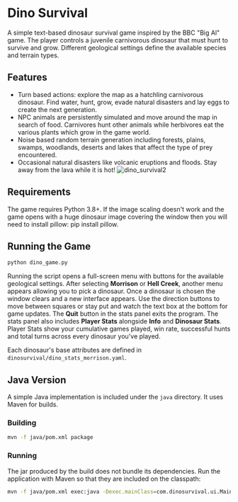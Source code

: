 # Dino Survival

A simple text-based dinosaur survival game inspired by the BBC "Big Al" game. The player controls a juvenile carnivorous dinosaur that must hunt to survive and grow. Different geological settings define the available species and terrain types.

## Features

- Turn based actions: explore the map as a hatchling carnivorous dinosaur. Find water, hunt, grow, evade natural disasters and lay eggs to create the next generation.
- NPC animals are persistently simulated and move around the map in search of food. Carnivores hunt other animals while herbivores eat the various plants which grow in the game world.
- Noise based random terrain generation including forests, plains, swamps, woodlands, deserts and lakes that affect the type of prey encountered.
- Occasional natural disasters like volcanic eruptions and floods. Stay away from the lava while it is hot!
![dino_survival2](https://github.com/user-attachments/assets/2422b694-39cd-4f3d-a854-7f3e4c95fca5)

## Requirements

The game requires Python 3.8+. If the image scaling doesn't work and the game opens with a huge dinosaur image covering the window then you will need to install pillow: pip install pillow.

## Running the Game

```bash
python dino_game.py
```

Running the script opens a full-screen menu with buttons for the available
geological settings. After selecting **Morrison** or **Hell Creek**, another
menu appears allowing you to pick a dinosaur. Once a dinosaur is chosen the
window clears and a new interface appears. Use the direction buttons to move
between squares or stay put and watch the text box at the bottom for game
updates. The **Quit** button in the stats panel exits the program.
The stats panel also includes **Player Stats** alongside **Info** and
**Dinosaur Stats**. Player Stats show your cumulative games played, win rate,
successful hunts and total turns across every dinosaur you've played.

Each dinosaur's base attributes are defined in `dinosurvival/dino_stats_morrison.yaml`.


## Java Version

A simple Java implementation is included under the `java` directory. It uses Maven for builds.

### Building

```bash
mvn -f java/pom.xml package
```

### Running

The jar produced by the build does not bundle its dependencies. Run the
application with Maven so that they are included on the classpath:

```bash
mvn -f java/pom.xml exec:java -Dexec.mainClass=com.dinosurvival.ui.Main
```
